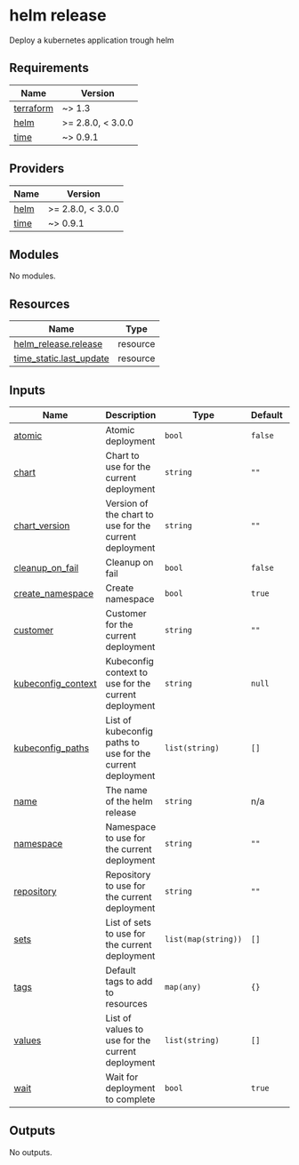# helm release

Deploy a kubernetes application trough helm

<!-- BEGINNING OF PRE-COMMIT-TERRAFORM DOCS HOOK -->
## Requirements

| Name | Version |
|------|---------|
| <a name="requirement_terraform"></a> [terraform](#requirement\_terraform) | ~> 1.3 |
| <a name="requirement_helm"></a> [helm](#requirement\_helm) | >= 2.8.0, < 3.0.0 |
| <a name="requirement_time"></a> [time](#requirement\_time) | ~> 0.9.1 |

## Providers

| Name | Version |
|------|---------|
| <a name="provider_helm"></a> [helm](#provider\_helm) | >= 2.8.0, < 3.0.0 |
| <a name="provider_time"></a> [time](#provider\_time) | ~> 0.9.1 |

## Modules

No modules.

## Resources

| Name | Type |
|------|------|
| [helm_release.release](https://registry.terraform.io/providers/hashicorp/helm/latest/docs/resources/release) | resource |
| [time_static.last_update](https://registry.terraform.io/providers/hashicorp/time/latest/docs/resources/static) | resource |

## Inputs

| Name | Description | Type | Default | Required |
|------|-------------|------|---------|:--------:|
| <a name="input_atomic"></a> [atomic](#input\_atomic) | Atomic deployment | `bool` | `false` | no |
| <a name="input_chart"></a> [chart](#input\_chart) | Chart to use for the current deployment | `string` | `""` | no |
| <a name="input_chart_version"></a> [chart\_version](#input\_chart\_version) | Version of the chart to use for the current deployment | `string` | `""` | no |
| <a name="input_cleanup_on_fail"></a> [cleanup\_on\_fail](#input\_cleanup\_on\_fail) | Cleanup on fail | `bool` | `false` | no |
| <a name="input_create_namespace"></a> [create\_namespace](#input\_create\_namespace) | Create namespace | `bool` | `true` | no |
| <a name="input_customer"></a> [customer](#input\_customer) | Customer for the current deployment | `string` | `""` | no |
| <a name="input_kubeconfig_context"></a> [kubeconfig\_context](#input\_kubeconfig\_context) | Kubeconfig context to use for the current deployment | `string` | `null` | no |
| <a name="input_kubeconfig_paths"></a> [kubeconfig\_paths](#input\_kubeconfig\_paths) | List of kubeconfig paths to use for the current deployment | `list(string)` | `[]` | no |
| <a name="input_name"></a> [name](#input\_name) | The name of the helm release | `string` | n/a | yes |
| <a name="input_namespace"></a> [namespace](#input\_namespace) | Namespace to use for the current deployment | `string` | `""` | no |
| <a name="input_repository"></a> [repository](#input\_repository) | Repository to use for the current deployment | `string` | `""` | no |
| <a name="input_sets"></a> [sets](#input\_sets) | List of sets to use for the current deployment | `list(map(string))` | `[]` | no |
| <a name="input_tags"></a> [tags](#input\_tags) | Default tags to add to resources | `map(any)` | `{}` | no |
| <a name="input_values"></a> [values](#input\_values) | List of values to use for the current deployment | `list(string)` | `[]` | no |
| <a name="input_wait"></a> [wait](#input\_wait) | Wait for deployment to complete | `bool` | `true` | no |

## Outputs

No outputs.
<!-- END OF PRE-COMMIT-TERRAFORM DOCS HOOK -->
